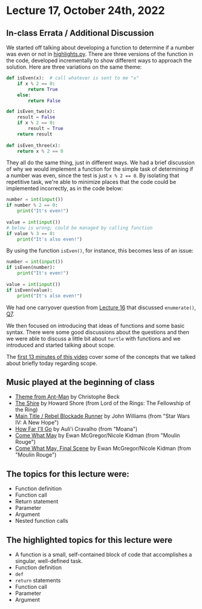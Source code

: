 # Lecture 17, October 24th, 2022

## In-class Errata / Additional Discussion

We started off talking about developing a function to determine if a number was even or not in [highlights.py](highlights.py). There are three versions of the function in the code, developed incrementally to show different ways to approach the solution. Here are three variations on the same theme:

```python
def isEven(x):  # call whatever is sent to me "x"
    if x % 2 == 0:
        return True
    else:
        return False

def isEven_two(x):
    result = False
    if x % 2 == 0:
        result = True
    return result
    
def isEven_three(x):
    return x % 2 == 0
```

They all do the same thing, just in different ways. We had a brief discussion of why we would implement a function for the simple task of determining if a number was even, since the test is just `x % 2 == 0`. By isolating that repetitive task, we're able to minimize places that the code could be implemented incorrectly, as in the code below:

```python
number = int(input())
if number % 2 == 0:
    print("It's even!")
    
value = int(input())
# below is wrong; could be managed by calling function    
if value % 3 == 0:
    print("It's also even!")
```

By using the function `isEven()`, for instance, this becomes less of an issue:

```python
number = int(input())
if isEven(number):
    print("It's even!")
    
value = int(input())
if isEven(value):
    print("It's also even!")
```

We had one carryover question from [Lecture 16](../Lecture_16/) that discussed `enumerate()`, [Q7](../Lecture_16/Q7.py).

We then focused on introducing that ideas of functions and some basic syntax. There were some good discussions about the questions and then we were able to discuss a little bit about `turtle` with functions and we introduced and started talking about scope.

The [first 13 minutes of this video](https://www.youtube.com/watch?v=QVdf0LgmICw) cover some of the concepts that we talked about briefly today regarding scope.

## Music played at the beginning of class

* [Theme from Ant-Man](https://www.youtube.com/watch?v=O_5NwVy8L5M) by Christophe Beck
* [The Shire](https://www.youtube.com/watch?v=SRgBI0WqWp4) by Howard Shore (from Lord of the Rings: The Fellowship of the Ring)
* [Main Title / Rebel Blockade Runner](https://www.youtube.com/watch?v=pBPmmZzLIKE) by John Williams (from "Star Wars IV: A New Hope")
* [How Far I'll Go](https://www.youtube.com/watch?v=cPAbx5kgCJo) by Auli'i Cravalho (from "Moana")
* [Come What May](https://www.youtube.com/watch?v=ZtB8Bh6eQCU) by Ewan McGregor/Nicole Kidman (from "Moulin Rouge")
* [Come What May, Final Scene](https://www.youtube.com/watch?v=7VZVvULDGrA) by Ewan McGregor/Nicole Kidman (from "Moulin Rouge")

## The topics for this lecture were:

* Function definition
* Function call
* Return statement
* Parameter
* Argument
* Nested function calls


## The highlighted topics for this lecture were

* A function is a small, self-contained block of code that accomplishes a singular, well-defined task.
* Function definition
* `def`
* `return` statements
* Function call
* Parameter
* Argument
